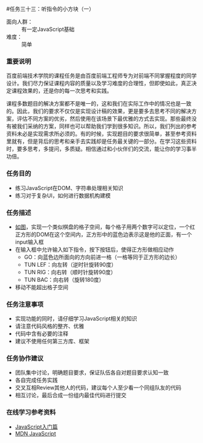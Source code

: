 #任务三十三：听指令的小方块（一）
<dl>
<dt>面向人群：</dt>
<dd>有一定JavaScript基础</dd>
<dt>难度：</dt>
<dd>简单</dd>
</dl>

<h3>重要说明</h3>
<p>百度前端技术学院的课程任务是由百度前端工程师专为对前端不同掌握程度的同学设计。我们尽力保证课程内容的质量以及学习难度的合理性，但即使如此，真正决定课程效果的，还是你的每一次思考和实践。</p>
<p>课程多数题目的解决方案都不是唯一的，这和我们在实际工作中的情况也是一致的。因此，我们的要求不仅仅是实现设计稿的效果，更是要多去思考不同的解决方案，评估不同方案的优劣，然后使用在该场景下最优雅的方式去实现。那些最终没有被我们采纳的方案，同样也可以帮助我们学到很多知识。所以，我们列出的参考资料未必是实现需求所必须的。有的时候，实现题目的要求很简单，甚至参考资料里就有，但是背后的思考和亲手去实践却是任务最关键的一部分。在学习这些资料时，要多思考，多提问，多质疑。相信通过和小伙伴们的交流，能让你的学习事半功倍。</p>

<h3>任务目的</h3>
<ul>
    <li>练习JavaScript在DOM、字符串处理相关知识</li>
    <li>练习对于复杂UI，如何进行数据机构建模</li>
</ul>

<h3>任务描述</h3>
<ul>
    <li><a target="_blank" href="http://7xrp04.com1.z0.glb.clouddn.com/task_2_33_1.jpg">如图</a>，实现一个类似棋盘的格子空间，每个格子用两个数字可以定位，一个红正方形的DOM在这个空间内，正方形中的蓝色边表示这是他的正面，有一个input输入框</li>
    <li>在输入框中允许输入如下指令，按下按钮后，使得正方形做相应动作
        <ul>
            <li>GO：向蓝色边所面向的方向前进一格（一格等同于正方形的边长）</li>
            <li>TUN LEF：向左转（逆时针旋转90度）</li>
            <li>TUN RIG：向右转（顺时针旋转90度）</li>
            <li>TUN BAC：向右转（旋转180度）</li>
        </ul>
    </li>
    <li>移动不能超出格子空间</li>
</ul>

<h3>任务注意事项</h3>
<ul>
    <li>实现功能的同时，请仔细学习JavaScript相关的知识</li>
    <li>请注意代码风格的整齐、优雅</li>
    <li>代码中含有必要的注释</li>
    <li>建议不使用任何第三方库、框架</li>
</ul>

<h3>任务协作建议</h3>
<ul>
    <li>团队集中讨论，明确题目要求，保证队伍各自对题目要求认知一致</li>
    <li>各自完成任务实践</li>
    <li>交叉互相Review其他人的代码，建议每个人至少看一个同组队友的代码</li>
    <li>相互讨论，最后合成一份组内最佳代码进行提交</li>
</ul>

<h3>在线学习参考资料</h3>
<ul>
    <li><a target="_blank" href="http://www.imooc.com/view/36">JavaScript入门篇</a></li>
    <li><a target="_blank" href="https://developer.mozilla.org/zh-CN/docs/Web/JavaScript">MDN JavaScript</a></li>
</ul>
